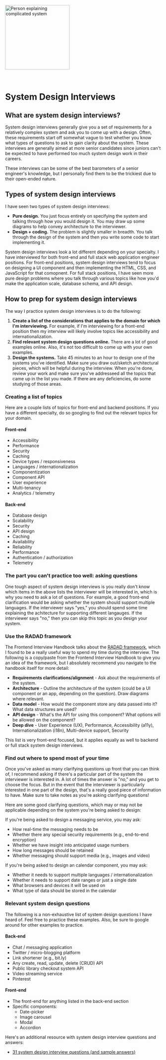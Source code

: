 <img style="margin: 0 auto; max-width:13rem; margin-bottom: 2rem" width="208" height="208" alt="Person explaining complicated system" src="/system.svg" />

# System Design Interviews

<star />

## What are system design interviews?

System design interviews generally give you a set of requirements for a relatively complex system and ask you to come up with a design. Often, these requirements start off somewhat vague to test whether you know what types of questions to ask to gain clarity about the system. These interviews are generally aimed at more senior candidates since juniors can't be expected to have performed too much system design work in their careers.

These interviews can be some of the best barometers of a senior engineer's knowledge, but I personally find them to be the trickiest due to their open-ended nature.

## Types of system design interviews

I have seen two types of system design interviews:

- **Pure design.** You just focus entirely on specifying the system and talking through how you would design it. You may draw up some diagrams to help convey architecture to the interviewer.
- **Design + coding.** The problem is slightly smaller in breadth. You talk through the design of the system and then you write some code to start implementing it.

System design interviews look a lot different depending on your specialty. I have interviewed for both front-end and full stack web application engineer positions. For front-end positions, system design interviews tend to focus on designing a UI component and then implementing the HTML, CSS, and JavaScript for that comopnent. For full stack positions, I have seen more pure design problems where you talk through various topics like how you'd make the application scale, database schema, and API design.

## How to prep for system design interviews

The way I practice system design interviews is to do the following:

1. **Create a list of the considerations that applies to the domain for which I'm interviewing.** For example, if I'm interviewing for a front-end position then my interview will likely involve topics like accessibility and internationalization.
2. **Find relevant system design questions online.** There are a lot of good examples online. Also, it's not too difficult to come up with your own examples.
3. **Design the systems.** Take 45 minutes to an hour to design one of the systems you've identified. Make sure you draw out/sketch architectural pieces, which will be helpful during the interview. When you're done, review your work and make sure you've addresseed all the topics that came up in the list you made. If there are any deficiencies, do some studying of those areas.

### Creating a list of topics

Here are a couple lists of topics for front-end and backend positions. If you have a different specialty, do so googling to find out the relevant topics for your domain.

#### Front-end

- Accessibility
- Performance
- Security
- Caching
- Device types / responsiveness
- Languages / internationalization
- Componentization
- Component API
- User experience
- Multi-tenancy
- Analytics / telemetry

#### Back-end

- Database design
- Scalability
- Security
- API design
- Caching
- Availability
- Reliability
- Performance
- Authentication / authorization
- Telemetry

### The part you can't practice too well: asking questions

One tough aspect of system design interviews is you really don't know which items in the above lists the interviewer will be interested in, which is why you need to ask a lot of questions. For example, a good front-end clarification would be asking whether the system should support multiple languages. If the interviewer says "yes," you should spend some time explaining the achitecture for supporting different langauges. If the interviewer says "no," then you can skip this topic as you design your system.

### Use the RADAD framework

The Frontend Interview Handbook talks about the [RADAD framework](https://www.frontendinterviewhandbook.com/front-end-system-design/#radad-framework), which I found to be a really useful way to spend my time during the interview. The following is a copy/paste from the Frontend Interview Handbook to give you an idea of the framework, but I absolutely recommend you navigate to the handbook itself for more detail:

- **Requirements clarifications/alignment** - Ask about the requirements of the system.
- **Architecture** - Outline the architecture of the system (could be a UI component or an app, depending on the question). Draw diagrams where relevant.
- **Data model** - How would the component store any data passed into it? What data structures are used?
- **API design** - What's the API for using this component? What options will be allowed on the component?
- **Deep dive** - User Experience (UX), Performance, Accessibility (a11y), Internationalization (i18n), Multi-device support, Security

This list is very front-end focused, but it applies equally as well to backend or full stack system design interviews.

### Find out where to spend most of your time

Once you've asked as many clarifying questions up front that you can think of, I recommend asking if there's a particular part of the system the interviewer is interested in. A lot of times the answer is "no," and you get to choose the focus. But in the event that the interviewer is particularly interested in one part of the design, that's a really good piece of information to have. Make sure to take notes as you're asking clarifying questions!

Here are some good clarifying questions, which may or may not be applicable depending on the system you're being asked to design:

If you're being asked to design a messaging service, you may ask:

- How real-time the messaging needs to be
- Whether there any special security requirements (e.g., end-to-end encryption)
- Whether we have insight into anticipated usage numbers
- How long messages should be retained
- Whether messaging should support media (e.g., images and video)

If you're being asked to design an calendar component, you may ask:

- Whether it needs to support multiple languages / internationalization
- Whether it needs to support date ranges or just a single date
- What browsers and devices it will be used on
- What type of data should be stored in the calendar

### Relevant system design questions

The following is a non-exhaustive list of system design questions I have heard of. Feel free to practice these examples. Also, be sure to google around for other examples to practice.

#### Back-end

- Chat / messaging application
- Twitter / micro-blogging platform
- Link shortener (e.g., bit.ly)
- Any create, read, update, delete (CRUD) API
- Public library checkout system API
- Video streaming service
- Pinterest

#### Front-end

- The front-end for anything listed in the back-end section
- Specific components:
  - Date-picker
  - Image carousel
  - Modal
  - Accordion

Here's an additional resource with system design interview questions and answers:

- [31 system design interview questions (and sample answers)](https://igotanoffer.com/blogs/tech/system-design-interviews)

<star expanded="true" />
